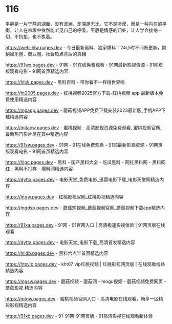 # 116
平静是一片宁静的湖面，没有波澜，却深邃无比。它不是冷漠，而是一种内在的平衡，让人在喧嚣中依然能听见自己的呼吸。平静是情感的归处，让人学会接纳一切，不抗拒，也不执着。

https://web-hlw.pages.dev - 今日最新黑料、独家爆料：24小时不间断更新，揭秘娱乐圈、商业圈、社会热点背后的真相

https://91wx.pages.dev - 91网 - 91在线免费观看 - 91网最新影视资源 - 91网页版观看电影 - 91网首页精选内容

https://hlbk.pages.dev - 黑料百科 - 带你看不一样得世界啦

https://ht2005.pages.dev - 红桃视频2025官方下载-红桃视频 app 最新版本免费使用精选内容

https://mgapp.pages.dev - 蘑菇视频APP免费下载安装2023最新版_手机APP下载精选内容

https://mitaow.pages.dev - 蜜桃视频 - 高清影视资源免费观看, 蜜桃视频官网, 最新热门影片尽在其中精选内容

https://91sw.pages.dev - 91网 - 91在线免费观看 - 91网最新影视资源 - 91网页版观看电影 - 91网首页精选内容

https://hlgc.pages.dev - 黑料 - 国产黑料大全 - 吃瓜黑料 - 网红黑料网 - 黑料网红 - 黑料不打样 - 爆料网精选内容

https://dyttx.pages.dev - 电影天堂_免费电影_迅雷电影下载_电影天堂网精选内容

https://htgw.pages.dev - 红桃影视官网_红桃影视精选内容

https://mgdsp.pages.dev - 蘑菇短视频_蘑菇视频官网_蘑菇视频下载app精选内容

https://91xa.pages.dev - 91网 - 91官网入口 | 高清极速影视体验 | 91网页版在线观看

https://dytta.pages.dev - 电影天堂_电影下载_高清首发精选内容

https://hlldb.pages.dev - 黑料六点半首页精选内容

https://htsvip.pages.dev - kht07 vip红桃视频 | 红桃影视网页版 | 在线观看线路精选内容

https://mgsw.pages.dev - 蘑菇视频 - 蘑菇网 - mogu视频 - 蘑菇视频免费网页 - 蘑菇影视 精选内容

https://mtgw.pages.dev - 蜜桃视频官网入口 - 高清电影在线观看，畅享一区精彩影视精选内容

https://91xb.pages.dev - 91-91网-91网页版 - 91高清影视在线观看新体验
